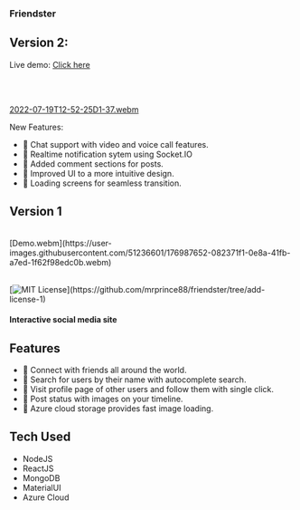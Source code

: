 ### Friendster

## Version 2:


Live demo: <a href="https://friendster.azurewebsites.net" target="_blank">Click here</a>


<br />
<br />

[2022-07-19T12-52-25D1-37.webm](https://user-images.githubusercontent.com/51236601/179755665-cd62d177-4183-4f4b-9659-b4edb1efb569.webm)

New Features:
- 📌 Chat support with video and voice call features.
- 📌 Realtime notification sytem using Socket.IO
- 📌 Added comment sections for posts.
- 📌 Improved UI to a more intuitive design.
- 📌 Loading screens for seamless transition.


## Version 1

<br/>
[Demo.webm](https://user-images.githubusercontent.com/51236601/176987652-082371f1-0e8a-41fb-a7ed-1f62f98edc0b.webm)

<br />
<br />

[![MIT License](https://img.shields.io/apm/l/atomic-design-ui.svg?)](https://github.com/mrprince88/friendster/tree/add-license-1)

#### Interactive social media site

## Features

- 📌 Connect with friends all around the world.
- 📌 Search for users by their name with autocomplete search.
- 📌 Visit profile page of other users and follow them with single click.
- 📌 Post status with images on your timeline.
- 📌 Azure cloud storage provides fast image loading.

## Tech Used

- NodeJS
- ReactJS
- MongoDB
- MaterialUI
- Azure Cloud
